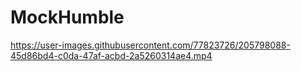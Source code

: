 # MockHumble  


https://user-images.githubusercontent.com/77823726/205798088-45d86bd4-c0da-47af-acbd-2a5260314ae4.mp4

